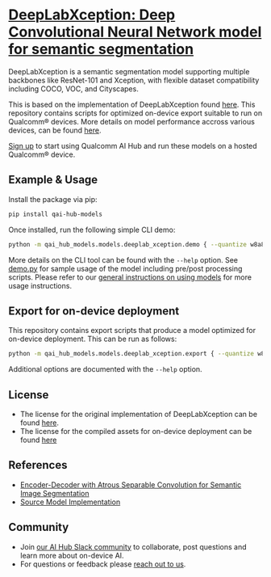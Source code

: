 # [DeepLabXception: Deep Convolutional Neural Network model for semantic segmentation](https://aihub.qualcomm.com/models/deeplab_xception)

DeepLabXception is a semantic segmentation model supporting multiple backbones like ResNet-101 and Xception, with flexible dataset compatibility including COCO, VOC, and Cityscapes.

This is based on the implementation of DeepLabXception found [here](https://github.com/LikeLy-Journey/SegmenTron). This repository contains scripts for optimized on-device
export suitable to run on Qualcomm® devices. More details on model performance
accross various devices, can be found [here](https://aihub.qualcomm.com/models/deeplab_xception).

[Sign up](https://myaccount.qualcomm.com/signup) to start using Qualcomm AI Hub and run these models on a hosted Qualcomm® device.




## Example & Usage

Install the package via pip:
```bash
pip install qai-hub-models
```


Once installed, run the following simple CLI demo:

```bash
python -m qai_hub_models.models.deeplab_xception.demo { --quantize w8a8 }
```
More details on the CLI tool can be found with the `--help` option. See
[demo.py](demo.py) for sample usage of the model including pre/post processing
scripts. Please refer to our [general instructions on using
models](../../../#getting-started) for more usage instructions.

## Export for on-device deployment

This repository contains export scripts that produce a model optimized for
on-device deployment. This can be run as follows:

```bash
python -m qai_hub_models.models.deeplab_xception.export { --quantize w8a8 }
```
Additional options are documented with the `--help` option.


## License
* The license for the original implementation of DeepLabXception can be found
  [here](https://github.com/pytorch/vision/blob/main/LICENSE).
* The license for the compiled assets for on-device deployment can be found [here](https://qaihub-public-assets.s3.us-west-2.amazonaws.com/qai-hub-models/Qualcomm+AI+Hub+Proprietary+License.pdf)


## References
* [Encoder-Decoder with Atrous Separable Convolution for Semantic Image Segmentation](https://arxiv.org/abs/1802.02611)
* [Source Model Implementation](https://github.com/LikeLy-Journey/SegmenTron)



## Community
* Join [our AI Hub Slack community](https://aihub.qualcomm.com/community/slack) to collaborate, post questions and learn more about on-device AI.
* For questions or feedback please [reach out to us](mailto:ai-hub-support@qti.qualcomm.com).
